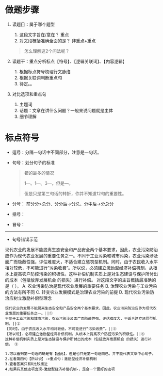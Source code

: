 # 做题步骤

1. 读题目：属于哪个题型

   1. 这段文字旨在/意在？ 重点
   2. 对文段概括准确全面的是？ 非重点+重点
   
   > 怎么理解这2个问法呢？

2. 读题干：重点分析标点【符号】、【逻辑关联词】、【内容逻辑】

   1. 根据标点符号梳理行文脉络
   2. 根据关联词判断重点句
   3. 待定。。

3. 对比选项和重点句

   1. 主题词
   2. 话题：文章在讲什么问题？一般来说问题就是主体
   3. 细节理解



# 标点符号

+ 逗号：分隔一句话中不同部分，注意是一句话。

+ 句号：划分句子的标准

  > 错的最多的情况
  >
  > 1—。1—。3—，但是—。 
  >
  > 但是只是第三句话的转折，你并不知道12句的重要性。

+ 分号： 前分分>总分、分分后->分总、分中后->分总分

+ 括号：

+ 冒号：

-----

+ 句号错误示范

现代农业的发展不能脱离生态安全和产品安全两个基本要求，因此，农业污染防治应作为现代农业发展的重要任务之一。不同于工业污染和城市污染，农业污染涉及面广而隐蔽性强，评估难度大，不适合建立惩罚型机制。同时，由于农民收入水平相对较低，不可能进行“污染收费”。所以说，必须建立激励型经济补偿机制，从根本上提高农户防控污染的积极性。这种补偿机制实质上是对生态建设与保护所付出的成本（包括放弃发展机会 
的损失）进行补偿。 
对这段文字的主旨概括最准确的是（ ）。 
A. 农业污染防治是现代农业发展的重要任务 
B. 治理农业污染与工业污染的方法有所不同 
C. 转变农业发展模式是治理农业污染的前提 
D. 现代农业污染防治应树立激励补偿型理念 

```
现代农业的发展不能脱离生态安全和产品安全两个基本要求，因此，农业污染防治应作为现代农业发展的重要任务之一。||①
不同于工业污染和城市污染，农业污染涉及面广而隐蔽性强，评估难度大，不适合建立惩罚型机制。||②
【同时】，由于农民收入水平相对较低，不可能进行“污染收费”。||③
【所以说】，必须建立激励型经济补偿机制，从根本上提高农户防控污染的积极性。||④
这种补偿机制实质上是对生态建设与保护所付出的成本（包括放弃发展机会 的损失）进行补偿。 ⑤

1.可以看到第一句话的确是有【因此】，但是也只是第一句话而已。并不能代表文章中心句子。
2.在看第四句【所以说】->重点句：激励型经济补偿机制
3.查看答案只有D比较接近
4.如果有其他选项出现-激励型经济补偿机制-，是会一个更好的选项

```

